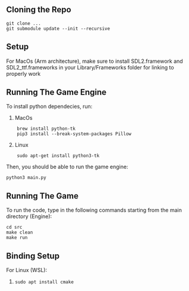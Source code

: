 ## Cloning the Repo

```
git clone ...
git submodule update --init --recursive
```

## Setup
For MacOs (Arm architecture), make sure to install SDL2.framework and SDL2_ttf.frameworks in your Library/Frameworks folder for linking to properly work

## Running The Game Engine
To install python dependecies, run:
1) MacOs
``` 
    brew install python-tk
    pip3 install --break-system-packages Pillow
```

2) Linux
```
    sudo apt-get install python3-tk
```

Then, you should be able to run the game engine:

``` 
python3 main.py
```

## Running The Game
To run the code, type in the following commands starting from the main directory (Engine):

```
cd src 
make clean
make run
```

## Binding Setup
For Linux (WSL):
1) `sudo apt install cmake`

